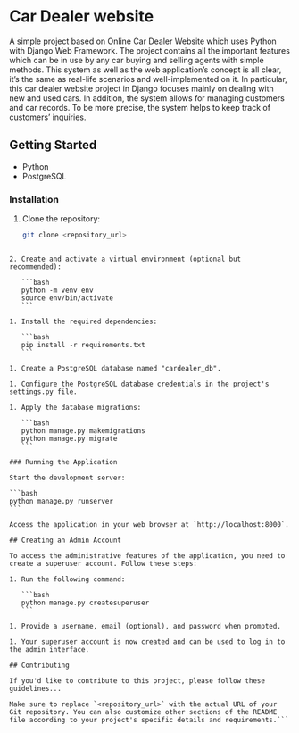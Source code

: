 
# Car Dealer website
A simple project based on Online Car Dealer Website which uses Python with Django Web
Framework. The project contains all the important features which can be in use by any car buying
and selling agents with simple methods. This system as well as the web application’s concept is
all clear, it’s the same as real-life scenarios and well-implemented on it. In particular, this car
dealer website project in Django focuses mainly on dealing with new and used cars. In addition,
the system allows for managing customers and car records. To be more precise, the system helps
to keep track of customers’ inquiries.

## Getting Started


- Python 
- PostgreSQL 
### Installation

1. Clone the repository:

   ```bash
   git clone <repository_url>
````

2. Create and activate a virtual environment (optional but recommended):

   ```bash
   python -m venv env
   source env/bin/activate
   ```

1. Install the required dependencies:

   ```bash
   pip install -r requirements.txt
   ```

1. Create a PostgreSQL database named "cardealer_db".

1. Configure the PostgreSQL database credentials in the project's settings.py file.

1. Apply the database migrations:

   ```bash
   python manage.py makemigrations
   python manage.py migrate
   ```

### Running the Application

Start the development server:

```bash
python manage.py runserver
```

Access the application in your web browser at `http://localhost:8000`.

## Creating an Admin Account

To access the administrative features of the application, you need to create a superuser account. Follow these steps:

1. Run the following command:

   ```bash
   python manage.py createsuperuser
   ```

1. Provide a username, email (optional), and password when prompted.

1. Your superuser account is now created and can be used to log in to the admin interface.

## Contributing

If you'd like to contribute to this project, please follow these guidelines...

Make sure to replace `<repository_url>` with the actual URL of your Git repository. You can also customize other sections of the README file according to your project's specific details and requirements.```
